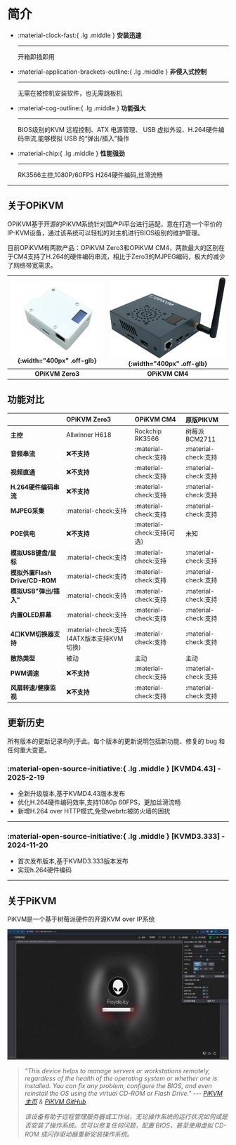 # 简介

<div class="grid cards" markdown>

- :material-clock-fast:{ .lg .middle } __安装迅速__

    -----

    开箱即插即用

- :material-application-brackets-outline:{ .lg .middle } __非侵入式控制__

    -----

    无需在被控机安装软件，也无需跳板机

- :material-cog-outline:{ .lg .middle } __功能强大__

    -----

    BIOS级别的KVM 远程控制、ATX 电源管理、 USB 虚拟外设、H.264硬件编码串流,能够模拟 USB 的“弹出/插入”操作

- :material-chip:{ .lg .middle } __性能强劲__

    -----

    RK3566主控,1080P/60FPS H264硬件编码,丝滑流畅

</div>

-----

## 关于OPiKVM

OPiKVM基于开源的PiKVM系统针对国产Pi平台进行适配，意在打造一个平价的IP-KVM设备，通过该系统可以轻松的对主机进行BIOS级别的维护管理。

目前OPiKVM有两款产品：OPiKVM Zero3和OPiKVM CM4，两款最大的区别在于CM4支持了H.264的硬件编码串流，相比于Zero3的MJPEG编码，极大的减少了网络带宽需求。

| ![1atx_shell](img/1atx_shell.png){:width="400px" .off-glb} | ![cm4](img/cm4.png){:width="400px" .off-glb} |
| :--------: | :--------: |
| **OPiKVM Zero3** | **OPiKVM CM4** |

## 功能对比

| | **OPiKVM Zero3**      | **OPiKVM CM4**      | **原版PIKVM** |
| :---------- | :-------------------- | :------------------ | :------------- |
| **主控**       | Allwinner H618        | Rockchip RK3566     | 树莓派BCM2711 |
| **音频串流**    | **:x:不支持** | :material-check:支持 | :material-check:支持 |
| **视频直通**    | **:x:不支持** | :material-check:支持 | :material-check:支持 |
| **H.264硬件编码串流** | **:x:不支持** | :material-check:支持 | :material-check:支持 |
| **MJPEG采集**   | :material-check:支持 | :material-check:支持 | :material-check:支持 |
| **POE供电** | **:x:不支持** | :material-check:支持(可选) | 未知 |
| **模拟USB键盘/鼠标** | :material-check:支持  | :material-check:支持 | :material-check:支持 |
| **模拟外置Flash Drive/CD-ROM** | :material-check:支持 | :material-check:支持 | :material-check:支持 |
| **模拟USB"弹出/插入"** | :material-check:支持 | :material-check:支持 | :material-check:支持 |
| **内置OLED屏幕** | :material-check:支持 | :material-check:支持 | :material-check:支持 |
| **4口KVM切换器支持** | :material-check:支持(4ATX版本支持KVM切换) | :material-check:支持 | :material-check:支持 |
| **散热类型** | 被动 | 主动 | 主动 |
| **PWM调速** | **:x:不支持** | :material-check:支持 | :material-check:支持 |
| **风扇转速/健康监视** | **:x:不支持** | :material-check:支持 | :material-check:支持 |

## 更新历史

所有版本的更新记录均列于此。每个版本的更新说明包括新功能、修复的 bug 和任何重大变更。

### :material-open-source-initiative:{ .lg .middle } __[KVMD4.43] - 2025-2-19__

- 全新升级版本,基于KVMD4.43版本发布
- 优化H.264硬件编码效率,支持1080p 60FPS，更加丝滑流畅
- 新增H.264 over HTTP模式,免受webrtc被防火墙的困扰

-----

### :material-open-source-initiative:{ .lg .middle } [KVMD3.333] - 2024-11-20

- 首次发布版本,基于KVMD3.333版本发布
- 实现h.264硬件编码

-----

## 关于PiKVM

PiKVM是一个基于树莓派硬件的开源KVM over IP系统

![kvm_info](img/kvm_info.jpg)

>*"This device helps to manage servers or workstations remotely, regardless of the health of the operating system or whether one is installed. You can fix any problem, configure the BIOS, and even reinstall the OS using the virtual CD-ROM or Flash Drive."* ---
>*[PiKVM主页](https://pikvm.org/) & [PiKVM GitHub](https://github.com/pikvm/pikvm)*
>
>*该设备有助于远程管理服务器或工作站，无论操作系统的运行状况如何或是否安装了操作系统。您可以修复任何问题，配置 BIOS，甚至使用虚拟 CD-ROM 或闪存驱动器重新安装操作系统。*
